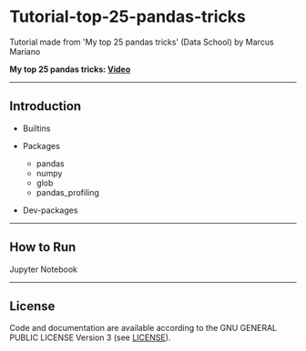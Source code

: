 # Tutorial-top-25-pandas-tricks
Tutorial made from 'My top 25 pandas tricks' (Data School) by Marcus Mariano

**My top 25 pandas tricks: [Video](https://www.youtube.com/watch?v=RlIiVeig3hc)**

---

## Introduction

- Builtins


- Packages
    - pandas
    - numpy
    - glob
    - pandas_profiling

- Dev-packages

---

## How to Run

Jupyter Notebook

---

## License

Code and documentation are available according to the GNU GENERAL PUBLIC LICENSE Version 3 (see [LICENSE](https://www.gnu.org/licenses/gpl.html)).
